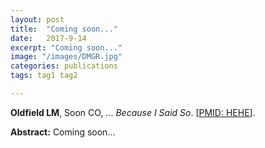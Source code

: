 ```yaml
---
layout: post
title:  "Coming soon..."
date:   2017-9-14
excerpt: "Coming soon..."
image: "/images/DMGR.jpg"
categories: publications
tags: tag1 tag2

---
```


**Oldfield LM**, Soon CO, ... *Because I Said So*. [[PMID: HEHE](https://www.ncbi.nlm.nih.gov/pubmed/?term=HEHE)].



**Abstract:** Coming soon...
